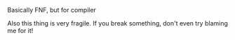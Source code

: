 Basically FNF, but for compiler

Also this thing is very fragile. If you break something, don't even try blaming me for it!
